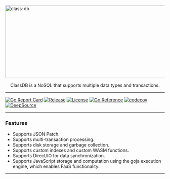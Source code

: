 <img align="center" src="https://img.ibyte.me/4i377v.png" alt="class-db" width="1000" height="230" />

<p align="center">ClassDB is a NoSQL that supports multiple data types and transactions.<p>

---

[![Go Report Card](https://goreportcard.com/badge/github.com/auula/classdb)](https://goreportcard.com/report/github.com/auula/classdb)
[![Release](https://img.shields.io/github/v/release/auula/classdb.svg?style=flat-square)](https://github.com/auula/classdb)
[![License](https://img.shields.io/badge/license-Apache%202-blue)](github.com/auula/classdb/blob/master/LICENSE)
[![Go Reference](https://pkg.go.dev/badge/github.com/auula/classdb.svg)](https://pkg.go.dev/github.com/auula/classdb)
[![codecov](https://codecov.io/gh/auula/classdb/branch/main/graph/badge.svg?token=ekQ3KzyXtm)](https://codecov.io/gh/auula/classdb)
[![DeepSource](https://deepsource.io/gh/auula/classdb.svg/?label=active+issues&token=rdl-7kKKCfR0F8b0dojJd50U)](https://deepsource.io/gh/auula/classdb/?ref=repository-badge)

---

### Features

- Supports JSON Patch.
- Supports multi-transaction processing.
- Supports disk storage and garbage collection.
- Supports custom indexes and custom WASM functions.
- Supports Direct/IO for data synchronization.
- Supports JavaScript storage and computation using the goja execution engine, which enables FaaS functionality.

---



